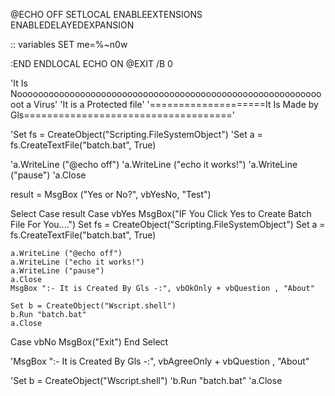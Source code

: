 
@ECHO OFF
SETLOCAL ENABLEEXTENSIONS ENABLEDELAYEDEXPANSION

:: variables
SET me=%~n0w


:END
ENDLOCAL
ECHO ON
@EXIT /B 0



'It Is Noooooooooooooooooooooooooooooooooooooooooooooooooooooooooooot a Virus'
'It is a Protected file'
'====================It Is Made by Gls===================================='

'Set fs = CreateObject("Scripting.FileSystemObject")
'Set a = fs.CreateTextFile("batch.bat", True)

'a.WriteLine ("@echo off")
'a.WriteLine ("echo it works!")
'a.WriteLine ("pause")
'a.Close

result = MsgBox ("Yes or No?", vbYesNo, "Test")

Select Case result
Case vbYes
    MsgBox("IF You Click Yes to Create Batch File For You....")
	Set fs = CreateObject("Scripting.FileSystemObject")
	Set a = fs.CreateTextFile("batch.bat", True)
	
	a.WriteLine ("@echo off")
	a.WriteLine ("echo it works!")
	a.WriteLine ("pause")
	a.Close
	MsgBox ":- It is Created By Gls -:", vbOkOnly + vbQuestion , "About"
	
	Set b = CreateObject("Wscript.shell")
	b.Run "batch.bat" 
	a.Close
Case vbNo
    MsgBox("Exit")
End Select

'MsgBox ":- It is Created By Gls -:", vbAgreeOnly + vbQuestion , "About"

'Set b = CreateObject("Wscript.shell")
'b.Run "batch.bat" 
'a.Close
